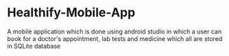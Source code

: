 # Healthify-Mobile-App
A mobile application which is done using android studio  in which a user can book for a doctor's appointment, lab tests and medicine which all are stored in SQLite database 
